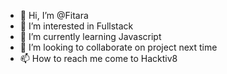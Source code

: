 - 👋 Hi, I’m @Fitara
- 👀 I’m interested in Fullstack
- 🌱 I’m currently learning Javascript
- 💞️ I’m looking to collaborate on project next time
- 📫 How to reach me come to Hacktiv8

<!---
Fitara/Fitara is a ✨ special ✨ repository because its `README.md` (this file) appears on your GitHub profile.
You can click the Preview link to take a look at your changes.
--->
